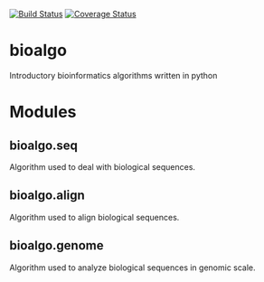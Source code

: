 [![Build Status](https://travis-ci.org/apap77/bioalgo.svg)](https://travis-ci.org/apap77/bioalgo)
[![Coverage Status](https://coveralls.io/repos/github/apap77/bioalgo/badge.svg?branch=develop)](https://coveralls.io/github/apap77/bioalgo?branch=develop)
# bioalgo
Introductory bioinformatics algorithms written in python

# Modules

## bioalgo.seq
Algorithm used to deal with biological sequences.

## bioalgo.align
Algorithm used to align biological sequences.

## bioalgo.genome
Algorithm used to analyze biological sequences in genomic scale.